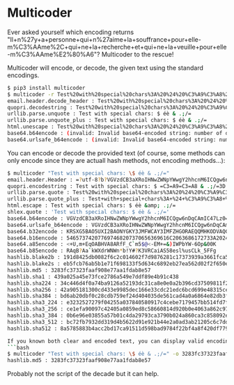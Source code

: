 Multicoder
==========

Ever asked yourself which encoding returns "Il+n%27y+a+personne+qui+n%27aime+la+souffrance+pour+elle-m%C3%AAme%2C+qui+ne+la+recherche+et+qui+ne+la+veuille+pour+elle-m%C3%AAme%E2%80%A6"?
Multicoder to the rescue!

Multicoder will encode, or decode, the given text using the standard encodings.

```bash
$ pip3 install multicoder
$ multicoder -r Test%20with%20special%20chars%3A%20%24%20%C3%A9%C3%A8%20%26%20.%3B/%3D
email.header.decode_header : Test%20with%20special%20chars%3A%20%24%20%C3%A9%C3%A8%20%26%20.%3B/%3D
quopri.decodestring : Test%20with%20special%20chars%3A%20%24%20%C3%A9%C3%A8%20%26%20.%3B/%3D
urllib.parse.unquote : Test with special chars: $ éè & .;/=
urllib.parse.unquote_plus : Test with special chars: $ éè & .;/=
html.unescape : Test%20with%20special%20chars%3A%20%24%20%C3%A9%C3%A8%20%26%20.%3B/%3D
base64.b64encode : (invalid: Invalid base64-encoded string: number of data characters (53) cannot be 1 more than a multiple of 4 )
base64.urlsafe_b64encode : (invalid: Invalid base64-encoded string: number of data characters (53) cannot be 1 more than a multiple of 4 )
```

You can encode or decode the provided text (of course, some methods can only encode since they are actuall hash methods, not encoding methods…):
```bash
$ multicoder "Test with special chars: \$ éè & .;/="
email.header.Header : =?utf-8?b?VGVzdCB3aXRoIHNwZWNpYWwgY2hhcnM6ICQgw6nDqCAmIC47Lz0=?=
quopri.encodestring : Test with special chars: $ =C3=A9=C3=A8 & .;/=3D
urllib.parse.quote : Test%20with%20special%20chars%3A%20%24%20%C3%A9%C3%A8%20%26%20.%3B/%3D
urllib.parse.quote_plus : Test+with+special+chars%3A+%24+%C3%A9%C3%A8+%26+.%3B%2F%3D
html.escape : Test with special chars: $ éè &amp; .;/=
shlex.quote : 'Test with special chars: $ éè & .;/='
base64.b64encode : VGVzdCB3aXRoIHNwZWNpYWwgY2hhcnM6ICQgw6nDqCAmIC47Lz0=
base64.urlsafe_b64encode : VGVzdCB3aXRoIHNwZWNpYWwgY2hhcnM6ICQgw6nDqCAmIC47Lz0=
base64.b32encode : KRSXG5BAO5UXI2BAONYGKY3JMFWCAY3IMFZHGORAEQQMHKODVAQCMIBOHMXT2===
base64.b16encode : 546573742077697468207370656369616C2063686172733A202420C3A9C3A82026202E3B2F3D
base64.a85encode : <+U,m+EqOABHVA8ARfF_C`m5$@<-EM+=&)IWPbYW-6Op&00K
base64.b85encode : RAqB?Aa`kWXdrWNWn*b!Y#?K3VRCaiAS58esl%usCLk_5FFg
hashlib.blake2b : 191d8425db0082f6c2c014602f7d9876281c17373939a3661fca520d47c43ba5b941856674e15487aa251b77efaf3dbb9470b90d88e85b3d12660c2c45abaf91
hashlib.blake2s : eb5fcb76ab5b1e71f698133f5d634c6892eb27ea562d02f2f650e0826a2c9dbc
hashlib.md5 : 3283fc37323faaf908e77aa1fdab8e57
hashlib.sha1 : 439a025a45e73fce2786a549e7ddf89e4b91c438
hashlib.sha224 : 34c446d4f0a74ba9126a52193dc31ca8e0e0a2b396cd37509811f291
hashlib.sha256 : 42a905181300cd433e9985dec166e33cdc21edc6bcd699e48315cef41d00a9a8
hashlib.sha384 : bd6ab20dbf0c28cdb759ef24d404035de561cad4a0a6864e82db3f5047e183da8f33820887dbe8a7e3b867f4175600c1
hashlib.sha3_224 : e3232527279f04255a037840580917c4cebe7179457bb514fd7fc920
hashlib.sha3_256 : ce1efa90097c42405a0859ed8c58660814d920b0e4063a862c97852bc164c91c
hashlib.sha3_384 : 0b6e96e03855a57b01c4da29793ca3790b024a860ca3c858092ea361be9872d72001b1c7878cf7bea13a4aae5c3a0dc2
hashlib.sha3_512 : bc72fb7932dd319d4b5622d91e921b44e2a0ad3ab21205c6c7dd8558dadd491b0e7abfdf9b5c345c6120e8686c26aab71df5520b30839bd1907ae305d2060fba
hashlib.sha512 : 8a5785883b4acc2bd17ca91511d598bad9784f22bf4a8f420df779a8beae43cdee3e2053d47e40b89b29ce4804c6043ad36c75e8f2c3496c0473cb97c0e60ea6```

If you known both clear and encoded text, you can display valid encodings:
```bash
$ multicoder "Test with special chars: \$ éè & .;/=" -o 3283fc37323faaf908e77aa1fdab8e57
hashlib.md5 : 3283fc37323faaf908e77aa1fdab8e57
```

Probably not the script of the decade but it can help.